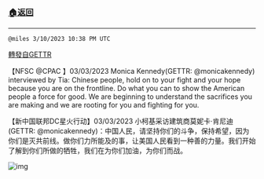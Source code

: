 ###  [:house:返回](README.md)
---


`@miles 3/10/2023 10:38 PM UTC`

[轉發自GETTR](https://gettr.com/post/p2b2ten5ba3)

【NFSC @CPAC 】03/03/2023 Monica Kennedy(GETTR: @monicakennedy) interviewed by Tia: Chinese people, hold on to your fight and your hope because you are on the frontline. Do what you can to show the American people a force for good. We are beginning to understand the sacrifices you are making and we are rooting for you and fighting for you.

【新中国联邦DC星火行动】03/03/2023 小柯基采访建筑商莫妮卡·肯尼迪(GETTR: @monicakennedy)：中国人民，请坚持你们的斗争，保持希望，因为你们是灭共前线。做你们力所能及的事，让美国人民看到一种善的力量。我们开始了解到你们所做的牺牲，我们在为你们加油，为你们而战。



![img](https://media.gettr.com/group5/getter/2023/03/10/22/e25ab0bd-d9b5-861a-6fc4-877556fce356/out.jpg)
